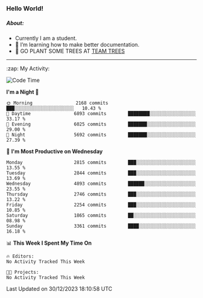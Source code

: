 ### Hello World!

##### About:
- Currently I am a student.
- 🌱 I’m learning how to make better documentation.
- 🌱 GO PLANT SOME TREES AT [TEAM TREES](https://teamtrees.org/)

---
  <summary>:zap: My Activity:</summary>
  
<!--START_SECTION:waka-->
![Code Time](http://img.shields.io/badge/Code%20Time-1%2C267%20hrs%2050%20mins-blue)

**I'm a Night 🦉** 

```text
🌞 Morning                2168 commits        ███░░░░░░░░░░░░░░░░░░░░░░   10.43 % 
🌆 Daytime                6893 commits        ████████░░░░░░░░░░░░░░░░░   33.17 % 
🌃 Evening                6025 commits        ███████░░░░░░░░░░░░░░░░░░   29.00 % 
🌙 Night                  5692 commits        ███████░░░░░░░░░░░░░░░░░░   27.39 % 
```
📅 **I'm Most Productive on Wednesday** 

```text
Monday                   2815 commits        ███░░░░░░░░░░░░░░░░░░░░░░   13.55 % 
Tuesday                  2844 commits        ███░░░░░░░░░░░░░░░░░░░░░░   13.69 % 
Wednesday                4893 commits        ██████░░░░░░░░░░░░░░░░░░░   23.55 % 
Thursday                 2746 commits        ███░░░░░░░░░░░░░░░░░░░░░░   13.22 % 
Friday                   2254 commits        ███░░░░░░░░░░░░░░░░░░░░░░   10.85 % 
Saturday                 1865 commits        ██░░░░░░░░░░░░░░░░░░░░░░░   08.98 % 
Sunday                   3361 commits        ████░░░░░░░░░░░░░░░░░░░░░   16.18 % 
```


📊 **This Week I Spent My Time On** 

```text
🔥 Editors: 
No Activity Tracked This Week

🐱‍💻 Projects: 
No Activity Tracked This Week
```


 Last Updated on 30/12/2023 18:10:58 UTC
<!--END_SECTION:waka-->
